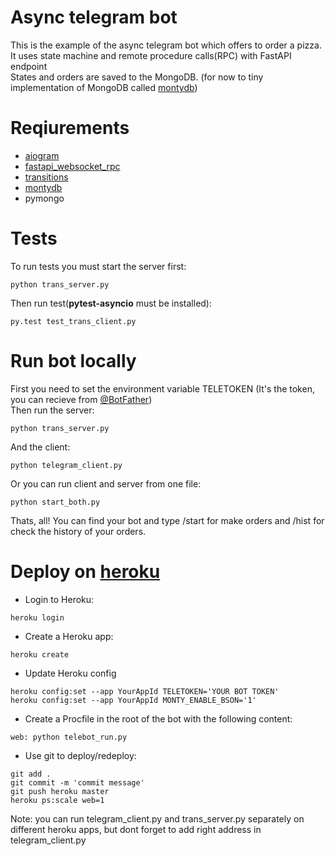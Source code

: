 # **Async telegram bot**

This is the example of the async telegram bot which offers to order a pizza.<br/>
It uses state machine and remote procedure calls(RPC) with FastAPI endpoint<br/>
States and orders are saved to the MongoDB. (for now to tiny implementation of MongoDB called [montydb](https://github.com/davidlatwe/montydb))

# Reqiurements
- [aiogram](https://github.com/aiogram/aiogram)
- [fastapi_websocket_rpc](https://github.com/authorizon/fastapi_websocket_rpc)
- [transitions](https://github.com/pytransitions/transitions)
- [montydb](https://github.com/davidlatwe/montydb)
- pymongo

# Tests
To run tests you must start the server first:
```
python trans_server.py
```
Then run test(**pytest-asyncio** must be installed):
```
py.test test_trans_client.py
```
# Run bot locally
First you need to set the environment variable TELETOKEN (It's the token, you can recieve from [@BotFather](https://t.me/botfather))<br/>
Then run the server:
```
python trans_server.py
```
And the client:
```
python telegram_client.py
```
Or you can run client and server from one file:
```
python start_both.py
```
Thats, all! You can find your bot and type /start for make orders and /hist for check the history of your orders.
# Deploy on [heroku](https://www.heroku.com/)
- Login to Heroku:
```
heroku login
```
- Create a Heroku app:
```
heroku create
```
- Update Heroku config
```
heroku config:set --app YourAppId TELETOKEN='YOUR BOT TOKEN'
heroku config:set --app YourAppId MONTY_ENABLE_BSON='1'
```
- Create a Procfile in the root of the bot with the following content:
```
web: python telebot_run.py 
```
- Use git to deploy/redeploy:
```
git add .
git commit -m 'commit message'
git push heroku master
heroku ps:scale web=1
```
Note: you can run telegram_client.py and trans_server.py separately on different heroku apps, but dont forget to add right address in telegram_client.py